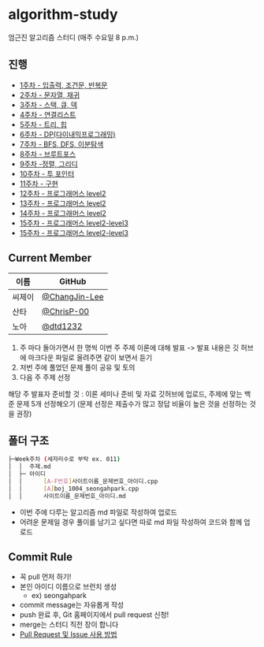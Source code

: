 # algorithm-study
엄근진 알고리즘 스터디 (매주 수요일 8 p.m.)

## 진행

- [1주차 - 입출력, 조건문, 반복문](https://github.com/alttabsoft/algorithm-study/tree/main/Week001)
- [2주차 - 문자열, 재귀](https://github.com/alttabsoft/algorithm-study/tree/main/Week002)
- [3주차 - 스택, 큐, 덱](https://github.com/alttabsoft/algorithm-study/tree/main/Week003)
- [4주차 - 연결리스트](https://github.com/alttabsoft/algorithm-study/tree/main/Week004)  
- [5주차 - 트리, 힙](https://github.com/alttabsoft/algorithm-study/tree/main/Week005)
- [6주차 - DP(다이내믹프로그래밍)](https://github.com/alttabsoft/algorithm-study/tree/main/Week006)
- [7주차 - BFS, DFS, 이분탐색](https://github.com/alttabsoft/algorithm-study/tree/main/Week007) 
- [8주차 - 브루트포스](https://github.com/alttabsoft/algorithm-study/tree/main/Week008)  
- [9주차 -정렬, 그리디](https://github.com/alttabsoft/algorithm-study/tree/main/Week009)  
- [10주차 - 투 포인터](https://github.com/alttabsoft/algorithm-study/tree/main/Week010)  
- [11주차 - 구현](https://github.com/alttabsoft/algorithm-study/tree/main/Week011)    
- [12주차 - 프로그래머스 level2](https://github.com/alttabsoft/algorithm-study/tree/main/Week012)    
- [13주차 - 프로그래머스 level2](https://github.com/alttabsoft/algorithm-study/tree/main/Week013)    
- [14주차 - 프로그래머스 level2](https://github.com/alttabsoft/algorithm-study/tree/main/Week014)  
- [15주차 - 프로그래머스 level2-level3](https://github.com/alttabsoft/algorithm-study/tree/main/Week015)
- [15주차 - 프로그래머스 level2-level3](https://github.com/alttabsoft/algorithm-study/tree/main/Week016)

## Current Member

|이름|GitHub|
|---|---|
|씨제이|[@ChangJin-Lee](https://github.com/ChangJin-Lee)|
|산타|[@ChrisP-00](https://github.com/ChrisP-00)|
|노아|[@dtd1232](https://github.com/dtd1232)|

1) 주 마다 돌아가면서 한 명씩 이번 주 주제 이론에 대해 발표 -> 발표 내용은 깃 허브에 마크다운 파일로 올려주면 같이 보면서 듣기
2) 저번 주에 풀었던 문제 풀이 공유 및 토의
3) 다음 주 주제 선정

해당 주 발표자 준비할 것 : 이론 세미나 준비 및 자료 깃허브에 업로드, 주제에 맞는 백준 문제 5개 선정해오기 
(문제 선정은 제출수가 많고 정답 비율이 높은 것을 선정하는 것을 권장)

## 폴더 구조
```sh
├─Week주차 (세자리수로 부탁 ex. 011)
│  │  주제.md
│  ├─ 아이디
│  │      [A-F번호]사이트이름_문제번호_아이디.cpp
│  │      [A]boj_1004_seongahpark.cpp
│  │      사이트이름_문제번호_아이디.md
```
+ 이번 주에 다루는 알고리즘 md 파일로 작성하여 업로드
+ 어려운 문제일 경우 풀이를 남기고 싶다면 따로 md 파일 작성하여 코드와 함께 업로드

## Commit Rule
+ 꼭 pull 먼저 하기!
+ 본인 아이디 이름으로 브런치 생성
  - ex) seongahpark
+ commit message는 자유롭게 작성
+ push 완료 후, Git 홈페이지에서 pull request 신청!
+ merge는 스터디 직전 장이 합니다
+ [Pull Request 및 Issue 사용 방법](https://north-recorder-449.notion.site/PULL-REQUEST-97951f36e13f489a9c5f9d912e81d135)
